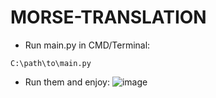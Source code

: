 # MORSE-TRANSLATION
- Run main.py in CMD/Terminal:
```
C:\path\to\main.py
```
- Run them and enjoy:
  ![image](https://github.com/user-attachments/assets/d7aa08a9-6ac3-4ae2-9758-48fc12dae14a)
